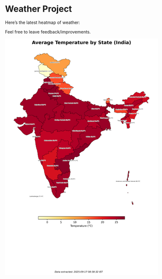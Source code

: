 # Weather Project

Here’s the latest heatmap of weather:

Feel free to leave feedback/improvements.

![India Heatmap](docs/assets/india_heatmap.png?v=C9B3D2)
